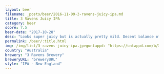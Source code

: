 ```yaml
---
layout: beer
filename: _posts/beer/2016-11-09-3-ravens-juicy-ipa.md
title: 3 Ravens Juicy IPA
category: beer
score: 7.5
beer-date: "2017-10-28"
desc: "Looks super juicy but is actually pretty mild. Decent balance of hops but not much punch"
permalink: /beer/:title.html
img: /img/list/3-ravens-juicy-ipa.jpeguntappd: "https://untappd.com/b/3-ravens-brewery-juicy-ipa/1781716"
country: "Australia"
brewery: "3 Ravens Brewery"
breweryURL: "breweryURL"
style: "IPA - New England"
---
```

